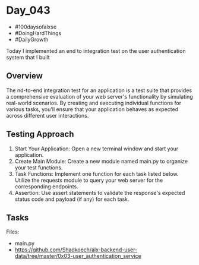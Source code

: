 # Day_043

- #100daysofalxse 
- #DoingHardThings
- #DailyGrowth

Today I implemented an end to integration test on the user authentication system that I built


## Overview
The nd-to-end integration test for an application is a test suite that provides a comprehensive evaluation of your web server's functionality by simulating real-world scenarios. By creating and executing individual functions for various tasks, you'll ensure that your application behaves as expected across different user interactions.

## Testing Approach
1. Start Your Application: Open a new terminal window and start your application.
2. Create Main Module: Create a new module named main.py to organize your test functions.
3. Task Functions: Implement one function for each task listed below. Utilize the requests module to query your web server for the corresponding endpoints.
4. Assertion: Use assert statements to validate the response's expected status code and payload (if any) for each task.

## Tasks
Files:
- main.py
- https://github.com/Shadkoech/alx-backend-user-data/tree/master/0x03-user_authentication_service